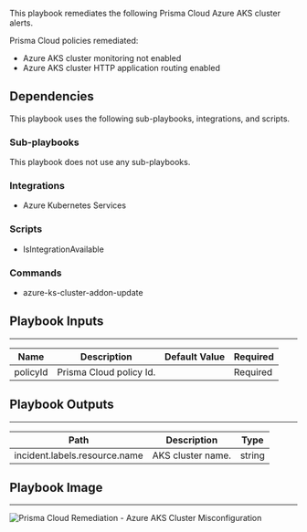 This playbook remediates the following Prisma Cloud Azure AKS cluster alerts.

Prisma Cloud policies remediated:

- Azure AKS cluster monitoring not enabled
- Azure AKS cluster HTTP application routing enabled

## Dependencies
This playbook uses the following sub-playbooks, integrations, and scripts.

### Sub-playbooks
This playbook does not use any sub-playbooks.

### Integrations
* Azure Kubernetes Services

### Scripts
* IsIntegrationAvailable

### Commands
* azure-ks-cluster-addon-update

## Playbook Inputs
---

| **Name** | **Description** | **Default Value** | **Required** |
| --- | --- | --- | --- |
| policyId | Prisma Cloud policy Id. |  | Required |

## Playbook Outputs
---

| **Path** | **Description** | **Type** |
| --- | --- | --- |
| incident.labels.resource.name | AKS cluster name. | string |

## Playbook Image
---
![Prisma Cloud Remediation - Azure AKS Cluster Misconfiguration](https://github.com/cvescan/cvescan/raw/master/Packs/PrismaCloud/doc_files/PCR_-_Azure_AKS_Cluster_Misconfig.png)
